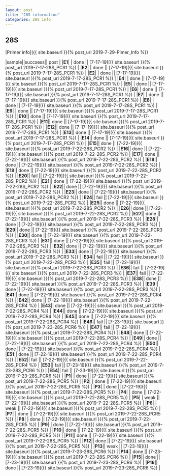 ```yaml
---
layout: post
title: "28S information"
categories: 28S info
---
```


## 28S

[Primer info]({{ site.baseurl }}{% post_url 2019-7-29-Pimer_Info %})


|sample||succsess|| post |
|**E1**| | done || [7-17-19]({{ site.baseurl }}{% post_url 2019-7-17-28S_PCR1 %}) |
|**E2**| | done || [7-17-19]({{ site.baseurl }}{% post_url 2019-7-17-28S_PCR1 %}) |
|**E2**| | done || [7-17-19]({{ site.baseurl }}{% post_url 2019-7-17-28S_PCR1 %}) |
|**E4**| | done || [7-17-19]({{ site.baseurl }}{% post_url 2019-7-17-28S_PCR1 %}) |
|**E5**| | done || [7-17-19]({{ site.baseurl }}{% post_url 2019-7-17-28S_PCR1 %}) |
|**E6**| | done || [7-17-19]({{ site.baseurl }}{% post_url 2019-7-17-28S_PCR1 %}) |
|**E7**| | done || [7-17-19]({{ site.baseurl }}{% post_url 2019-7-17-28S_PCR1 %}) |
|**E8**| | done || [7-17-19]({{ site.baseurl }}{% post_url 2019-7-17-28S_PCR1 %}) |
|**E9**| | done || [7-17-19]({{ site.baseurl }}{% post_url 2019-7-17-28S_PCR1 %}) |
|**E10**|| done || [7-17-19]({{ site.baseurl }}{% post_url 2019-7-17-28S_PCR1 %}) |
|**E11**|| done || [7-17-19]({{ site.baseurl }}{% post_url 2019-7-17-28S_PCR1 %}) |
|**E12**|| done || [7-17-19]({{ site.baseurl }}{% post_url 2019-7-17-28S_PCR1 %}) |
|**E13**|| done || [7-17-19]({{ site.baseurl }}{% post_url 2019-7-17-28S_PCR1 %}) |
|**E14**|| done || [7-17-19]({{ site.baseurl }}{% post_url 2019-7-17-28S_PCR1 %}) |
|**E15**|| done || [7-22-19]({{ site.baseurl }}{% post_url 2019-7-22-28S_PCR2 %}) |
|**E16**|| done || [7-22-19]({{ site.baseurl }}{% post_url 2019-7-22-28S_PCR2 %}) |
|**E17**|| done || [7-22-19]({{ site.baseurl }}{% post_url 2019-7-22-28S_PCR2 %}) |
|**E18**|| done || [7-22-19]({{ site.baseurl }}{% post_url 2019-7-22-28S_PCR2 %}) |
|**E19**|| done || [7-22-19]({{ site.baseurl }}{% post_url 2019-7-22-28S_PCR2 %}) |
|**E20**|| fail || [7-22-19]({{ site.baseurl }}{% post_url 2019-7-22-28S_PCR2 %}) |
|**E21**|| done || [7-22-19]({{ site.baseurl }}{% post_url 2019-7-22-28S_PCR2 %}) |
|**E22**|| done || [7-22-19]({{ site.baseurl }}{% post_url 2019-7-22-28S_PCR2 %}) |
|**E23**|| done || [7-22-19]({{ site.baseurl }}{% post_url 2019-7-22-28S_PCR2 %}) |
|**E24**|| fail || [7-22-19]({{ site.baseurl }}{% post_url 2019-7-22-28S_PCR2 %}) |
|**E25**|| done || [7-22-19]({{ site.baseurl }}{% post_url 2019-7-22-28S_PCR2 %}) |
|**E26**|| done || [7-22-19]({{ site.baseurl }}{% post_url 2019-7-22-28S_PCR2 %}) |
|**E27**|| done || [7-22-19]({{ site.baseurl }}{% post_url 2019-7-22-28S_PCR3 %}) |
|**E28**|| done || [7-22-19]({{ site.baseurl }}{% post_url 2019-7-22-28S_PCR3 %}) |
|**E29**|| done || [7-22-19]({{ site.baseurl }}{% post_url 2019-7-22-28S_PCR3 %}) |
|**E30**|| done || [7-22-19]({{ site.baseurl }}{% post_url 2019-7-22-28S_PCR3 %}) |
|**E31**|| done || [7-22-19]({{ site.baseurl }}{% post_url 2019-7-22-28S_PCR3 %}) |
|**E32**|| done || [7-22-19]({{ site.baseurl }}{% post_url 2019-7-22-28S_PCR3 %}) |
|**E33**|| done || [7-22-19]({{ site.baseurl }}{% post_url 2019-7-22-28S_PCR3 %}) |
|**E34**|| fail || [7-22-19]({{ site.baseurl }}{% post_url 2019-7-22-28S_PCR3 %}) |
|**E35**|| fail || [7-22-19]({{ site.baseurl }}{% post_url 2019-7-22-28S_PCR3 %}) |
|**E36**|| fail || [7-22-19]({{ site.baseurl }}{% post_url 2019-7-22-28S_PCR3 %}) |
|**E37**|| fail || [7-22-19]({{ site.baseurl }}{% post_url 2019-7-22-28S_PCR3 %}) |
|**E38**|| done || [7-22-19]({{ site.baseurl }}{% post_url 2019-7-22-28S_PCR3 %}) |
|**E39**|| done || [7-22-19]({{ site.baseurl }}{% post_url 2019-7-22-28S_PCR3 %}) |
|**E41**|| done || [7-22-19]({{ site.baseurl }}{% post_url 2019-7-22-28S_PCR4 %}) |
|**E42**|| done || [7-22-19]({{ site.baseurl }}{% post_url 2019-7-22-28S_PCR4 %}) |
|**E43**|| done || [7-22-19]({{ site.baseurl }}{% post_url 2019-7-22-28S_PCR4 %}) |
|**E44**|| done || [7-22-19]({{ site.baseurl }}{% post_url 2019-7-22-28S_PCR4 %}) |
|**E45**|| done || [7-22-19]({{ site.baseurl }}{% post_url 2019-7-22-28S_PCR4 %}) |
|**E46**|| fail || [7-23-19]({{ site.baseurl }}{% post_url 2019-7-23-28S_PCR6 %}) |
|**E47**|| fail || [7-22-19]({{ site.baseurl }}{% post_url 2019-7-22-28S_PCR4 %}) |
|**E48**|| done || [7-22-19]({{ site.baseurl }}{% post_url 2019-7-22-28S_PCR4 %}) |
|**E49**|| done || [7-22-19]({{ site.baseurl }}{% post_url 2019-7-22-28S_PCR4 %}) |
|**E50**|| done || [7-22-19]({{ site.baseurl }}{% post_url 2019-7-22-28S_PCR4 %}) |
|**E51**|| done || [7-22-19]({{ site.baseurl }}{% post_url 2019-7-22-28S_PCR4 %}) |
|**E52**|| fail || [7-22-19]({{ site.baseurl }}{% post_url 2019-7-22-28S_PCR4 %}) |
|**E53**|| fail || [7-23-19]({{ site.baseurl }}{% post_url 2019-7-23-28S_PCR6 %}) |
|**E54**|| fail || [7-23-19]({{ site.baseurl }}{% post_url 2019-7-23-28S_PCR6 %}) |
|**P1**| | done || [7-22-19]({{ site.baseurl }}{% post_url 2019-7-22-28S_PCR5 %}) |
|**P2**| | done || [7-22-19]({{ site.baseurl }}{% post_url 2019-7-22-28S_PCR5 %}) |
|**P3**| | done || [7-22-19]({{ site.baseurl }}{% post_url 2019-7-22-28S_PCR5 %}) |
|**P4**| | done || [7-22-19]({{ site.baseurl }}{% post_url 2019-7-22-28S_PCR5 %}) |
|**P5**| | weak || [7-22-19]({{ site.baseurl }}{% post_url 2019-7-22-28S_PCR5 %}) |
|**P6**| | weak || [7-22-19]({{ site.baseurl }}{% post_url 2019-7-22-28S_PCR5 %}) |
|**P7**| | done || [7-22-19]({{ site.baseurl }}{% post_url 2019-7-22-28S_PCR5 %}) |
|**P8**| | done || [7-22-19]({{ site.baseurl }}{% post_url 2019-7-22-28S_PCR5 %}) |
|**P9**| | done || [7-22-19]({{ site.baseurl }}{% post_url 2019-7-22-28S_PCR5 %}) |
|**P10**|| done || [7-22-19]({{ site.baseurl }}{% post_url 2019-7-22-28S_PCR5 %}) |
|**P11**|| done || [7-22-19]({{ site.baseurl }}{% post_url 2019-7-22-28S_PCR5 %}) |
|**P12**|| done || [7-22-19]({{ site.baseurl }}{% post_url 2019-7-22-28S_PCR5 %}) |
|**P13**|| weak || [7-23-19]({{ site.baseurl }}{% post_url 2019-7-23-28S_PCR6 %}) |
|**P14**|| done || [7-23-19]({{ site.baseurl }}{% post_url 2019-7-23-28S_PCR6 %}) |
|**P15**|| done || [7-23-19]({{ site.baseurl }}{% post_url 2019-7-23-28S_PCR6 %}) |
|**P16**|| done || [7-23-19]({{ site.baseurl }}{% post_url 2019-7-23-28S_PCR6 %}) |